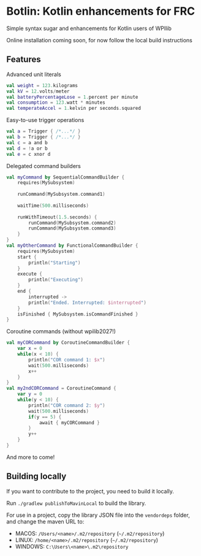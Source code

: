 # Botlin: Kotlin enhancements for FRC
Simple syntax sugar and enhancements for Kotlin users of WPIlib

Online installation coming soon, for now follow the local build instructions

## Features
Advanced unit literals
```kt
val weight = 123.kilograms
val kV = 12.volts/meter
val batteryPercentageLose = 1.percent per minute
val consumption = 123.watt * minutes
val temperateAccel = 1.kelvin per seconds.squared
```

Easy-to-use trigger operations
```kt
val a = Trigger { /*...*/ }
val b = Trigger { /*...*/ }
val c = a and b
val d = !a or b
val e = c xnor d
```

Delegated command builders 
```kt
val myCommand by SequentialCommandBuilder {
    requires(MySubsystem)
    
    runCommand(MySubsystem.command1)
    
    waitTime(500.milliseconds)
    
    runWithTimeout(1.5.seconds) {
        runCommand(MySubsystem.command2)
        runCommand(MySubsystem.command3)
    }
}
val myOtherCommand by FunctionalCommandBuilder {
    requires(MySubsystem)
    start { 
        println("Starting") 
    }
    execute { 
        println("Executing") 
    }
    end { 
        interrupted -> 
        println("Ended. Interrupted: $interrupted") 
    }
    isFinished { MySubsystem.isCommandFinished }
}
```

Coroutine commands (without wpilib2027!)
```kt
val myCORCommand by CoroutineCommandBuilder {
    var x = 0
    while(x < 10) {
        println("COR command 1: $x")
        wait(500.milliseconds)
        x++
    }
}
val my2ndCORCommand = CoroutineCommand {
    var y = 0
    while(y < 10) {
        println("COR command 2: $y")
        wait(500.milliseconds)
        if(y == 5) {
            await { myCORCommand }
        }
        y++
    }
}
```

And more to come!

## Building locally
If you want to contribute to the project, you need to build it locally. 

Run `./gradlew publishToMavinLocal` to build the library. 

For use in a project, copy the library JSON file into the `vendordeps` folder, and change the maven URL to: 
- MACOS: `/Users/<name>/.m2/repository` (`~/.m2/repository`)
- LINUX: `/home/<name>/.m2/repository` (`~/.m2/repository`)
- WINDOWS: `C:\Users\<name>\.m2\repository`